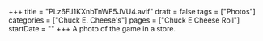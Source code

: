 +++
title = "PLz6FJ1KXnbTnWF5JVU4.avif"
draft = false
tags = ["Photos"]
categories = ["Chuck E. Cheese's"]
pages = ["Chuck E Cheese Roll"]
startDate = ""
+++
A photo of the game in a store.
